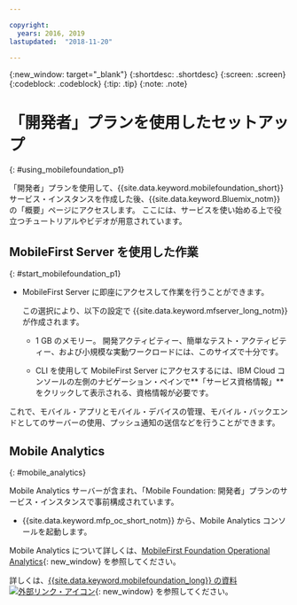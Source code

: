 ```yaml
---

copyright:
  years: 2016, 2019
lastupdated:  "2018-11-20"

---
```


{:new_window: target="_blank"}
{:shortdesc: .shortdesc}
{:screen:  .screen}
{:codeblock:  .codeblock}
{:tip: .tip}
{:note: .note}

#	「開発者」プランを使用したセットアップ
{: #using_mobilefoundation_p1}

「開発者」プランを使用して、{{site.data.keyword.mobilefoundation_short}} サービス・インスタンスを作成した後、{{site.data.keyword.Bluemix_notm}} の「概要」ページにアクセスします。 ここには、サービスを使い始める上で役立つチュートリアルやビデオが用意されています。

## MobileFirst Server を使用した作業
{: #start_mobilefoundation_p1}
* MobileFirst Server に即座にアクセスして作業を行うことができます。

  この選択により、以下の設定で {{site.data.keyword.mfserver_long_notm}} が作成されます。
  *	1 GB のメモリー。 開発アクティビティー、簡単なテスト・アクティビティー、および小規模な実動ワークロードには、このサイズで十分です。

  * CLI を使用して MobileFirst Server にアクセスするには、IBM Cloud コンソールの左側のナビゲーション・ペインで**「サービス資格情報」**をクリックして表示される、資格情報が必要です。

これで、モバイル・アプリとモバイル・デバイスの管理、モバイル・バックエンドとしてのサーバーの使用、プッシュ通知の送信などを行うことができます。

## Mobile Analytics
{: #mobile_analytics}

Mobile Analytics サーバーが含まれ、「Mobile Foundation: 開発者」プランのサービス・インスタンスで事前構成されています。

* {{site.data.keyword.mfp_oc_short_notm}} から、Mobile Analytics コンソールを起動します。

Mobile Analytics について詳しくは、[MobileFirst Foundation Operational Analytics](https://cloud.ibm.com/docs/services/mobileanalytics/mobileanalytics_overview.html#about-mobile-analytics){: new_window} を参照してください。

詳しくは、[{{site.data.keyword.mobilefoundation_long}} の資料 ![外部リンク・アイコン](../../icons/launch-glyph.svg "外部リンク・アイコン")](https://mobilefirstplatform.ibmcloud.com/tutorials/en/foundation/8.0/bluemix/){: new_window} を参照してください。
